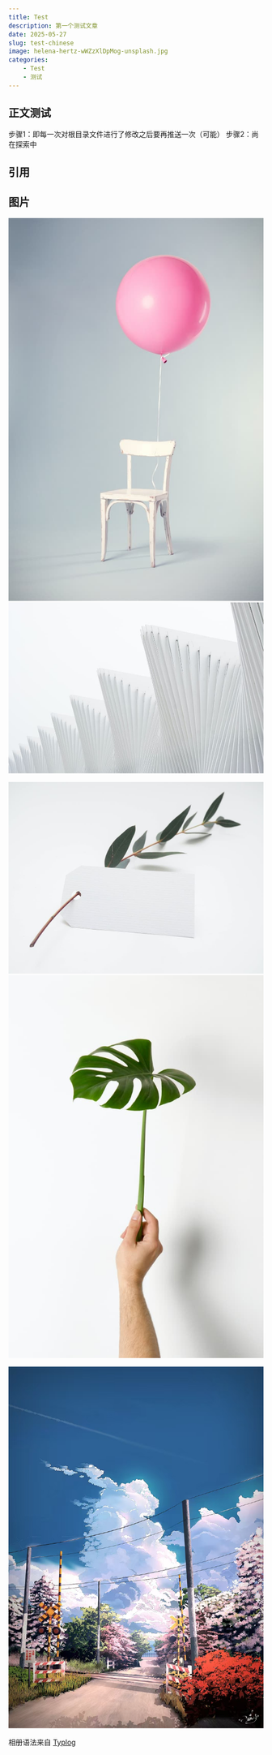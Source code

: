 ```yaml
---
title: Test
description: 第一个测试文章
date: 2025-05-27
slug: test-chinese
image: helena-hertz-wWZzXlDpMog-unsplash.jpg
categories:
    - Test
    - 测试
---
```


## 正文测试

步骤1：即每一次对根目录文件进行了修改之后要再推送一次（可能）
步骤2：尚在探索中
## 引用



## 图片

![Photo by Florian Klauer on Unsplash](florian-klauer-nptLmg6jqDo-unsplash.jpg)  ![Photo by Luca Bravo on Unsplash](luca-bravo-alS7ewQ41M8-unsplash.jpg) 

![Photo by Helena Hertz on Unsplash](helena-hertz-wWZzXlDpMog-unsplash.jpg)  ![Photo by Hudai Gayiran on Unsplash](hudai-gayiran-3Od_VKcDEAA-unsplash.jpg)

![这是图片描述](微信图片_20250527201642.jpg)


相册语法来自 [Typlog](https://typlog.com/)
